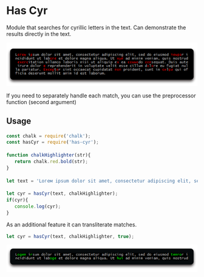 # Has Cyr

Module that searches for cyrillic letters in the text. Can demonstrate the results directly in the text.

![preview](https://raw.githubusercontent.com/tpkn/has-cyr/master/preview.png)

If you need to separately handle each match, you can use the preprocessor function (second argument)

## Usage
```javascript
const chalk = require('chalk');
const hasCyr = require('has-cyr');

function chalkHighlighter(str){
   return chalk.red.bold(str);
}

let text = 'Lогем iрsum dolor sit amet, consectetur adipiscing elit, sed do eiusmod темроr incididunt ut labоге et dolore magna aliqua. Ut хуй ad minim veniam, quis nostrud ехегсitation ullamco laboris nisi ut aliquip eх ea соммоdo сопsequat. Duis aute irure dolor в reprehenderit in voluptate velit esse cillum dоlоre eu fugiat nulla pariatur. Ехсерtеr sint occaecat cupidatat поп proident, sunt in сиlра qui officia deserunt mollit anim id est laborum.';

let cyr = hasCyr(text, chalkHighlighter);
if(cyr){
   console.log(cyr);
}
```

As an additional feature it can transliterate matches.
```javascript
let cyr = hasCyr(text, chalkHighlighter, true);
```

![translit](https://raw.githubusercontent.com/tpkn/has-cyr/master/translit.png)